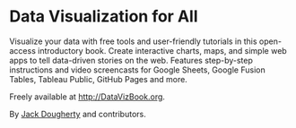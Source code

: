 # Data Visualization for All
Visualize your data with free tools and user-friendly tutorials in this open-access introductory book. Create interactive charts, maps, and simple web apps to tell data-driven stories on the web. Features step-by-step instructions and video screencasts for Google Sheets, Google Fusion Tables, Tableau Public, GitHub Pages and more.

Freely available at http://DataVizBook.org.

By [Jack Dougherty](http://bit.ly/jackdougherty) and contributors.

